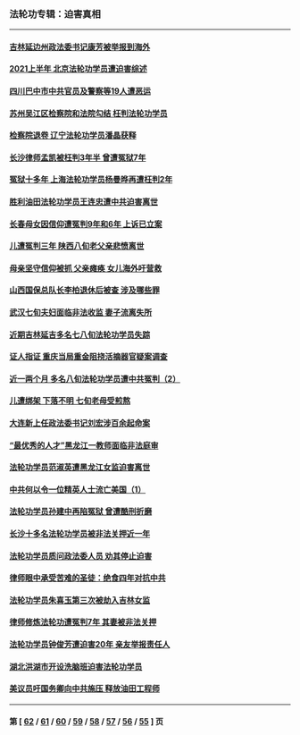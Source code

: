 ### 法轮功专辑：迫害真相
---
#### [吉林延边州政法委书记康芳被举报到海外](../../pages/nf4379/n13274896.md?10030430) 
#### [2021上半年 北京法轮功学员遭迫害综述](../../pages/nf4379/n13274200.md?10030430) 
#### [四川巴中市中共官员及警察等19人遭恶运](../../pages/nf4379/n13272220.md?10030430) 
#### [苏州吴江区检察院和法院勾结 枉判法轮功学员](../../pages/nf4379/n13269731.md?10030430) 
#### [检察院退卷 辽宁法轮功学员潘晶获释](../../pages/nf4379/n13269553.md?10030430) 
#### [长沙律师孟凯被枉判3年半 曾遭冤狱7年](../../pages/nf4379/n13269049.md?10030430) 
#### [冤狱十多年 上海法轮功学员杨曼晔再遭枉判2年](../../pages/nf4379/n13267202.md?10030430) 
#### [胜利油田法轮功学员王连忠遭中共迫害离世](../../pages/nf4379/n13267046.md?10030430) 
#### [长春母女因信仰遭冤判9年和6年 上诉已立案](../../pages/nf4379/n13264638.md?10030430) 
#### [儿遭冤判三年 陕西八旬老父亲悲愤离世](../../pages/nf4379/n13263888.md?10030430) 
#### [母亲坚守信仰被抓 父亲瘫痪 女儿海外吁营救](../../pages/nf4379/n13263236.md?10030430) 
#### [山西国保总队长李柏退休后被查 涉及哪些罪](../../pages/nf4379/n13262023.md?10030430) 
#### [武汉七旬夫妇面临非法收监 妻子流离失所](../../pages/nf4379/n13261750.md?10030430) 
#### [近期吉林延吉多名七八旬法轮功学员失踪](../../pages/nf4379/n13258579.md?10030430) 
#### [证人指证 重庆当局重金阻挠活摘器官疑案调查](../../pages/nf4379/n13259127.md?10030430) 
#### [近一两个月 多名八旬法轮功学员遭中共冤判（2）](../../pages/nf4379/n13257687.md?10030430) 
#### [儿遭绑架 下落不明 七旬老母受煎熬](../../pages/nf4379/n13256050.md?10030430) 
#### [大连新上任政法委书记刘宏涉百余起命案](../../pages/nf4379/n13255439.md?10030430) 
#### [“最优秀的人才”黑龙江一教师面临非法庭审](../../pages/nf4379/n13252717.md?10030430) 
#### [法轮功学员范淑英遭黑龙江女监迫害离世](../../pages/nf4379/n13247977.md?10030430) 
#### [中共何以令一位精英人士流亡美国（1）](../../pages/nf4379/n13240636.md?10030430) 
#### [法轮功学员孙建中再陷冤狱 曾遭酷刑折磨](../../pages/nf4379/n13245440.md?10030430) 
#### [长沙十多名法轮功学员被非法关押近一年](../../pages/nf4379/n13245260.md?10030430) 
#### [法轮功学员质问政法委人员 劝其停止迫害](../../pages/nf4379/n13245194.md?10030430) 
#### [律师眼中承受苦难的圣徒：绝食四年对抗中共](../../pages/nf4379/n13230075.md?10030430) 
#### [法轮功学员朱喜玉第三次被劫入吉林女监](../../pages/nf4379/n13242439.md?10030430) 
#### [律师修炼法轮功遭冤判7年 其妻被非法关押](../../pages/nf4379/n13239559.md?10030430) 
#### [法轮功学员钟俊芳遭迫害20年 亲友举报责任人](../../pages/nf4379/n13236782.md?10030430) 
#### [湖北洪湖市开设洗脑班迫害法轮功学员](../../pages/nf4379/n13233325.md?10030430) 
#### [美议员吁国务卿向中共施压 释放油田工程师](../../pages/nf4379/n13233845.md?10030430) 

---
#### 第 [ [62](./62.md?10030430) / [61](./61.md?10030430) / [60](./60.md?10030430) / [59](./59.md?10030430) / [58](./58.md?10030430) / [57](./57.md?10030430) / [56](./56.md?10030430) / [55](./55.md?10030430) ] 页
